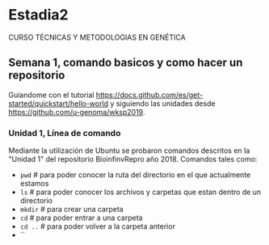 # Estadia2
CURSO TÉCNICAS  Y METODOLOGIAS EN GENÉTICA


## Semana 1, comando basicos y como hacer un repositorio
Guiandome con el tutorial https://docs.github.com/es/get-started/quickstart/hello-world y siguiendo las unidades desde https://github.com/u-genoma/wksp2019.


### Unidad 1, Línea de comando
Mediante la utilización de Ubuntu se probaron comandos descritos en la "Unidad 1" del repositorio BioinfinvRepro año 2018. Comandos tales como:
- `pwd`   # para poder conocer la ruta del directorio en el que actualmente estamos
- `ls`    # para poder conocer los archivos y carpetas que estan dentro de un directorio
- `mkdir` # para crear una carpeta
- `cd`    # para poder entrar a una carpeta
- `cd ..` # para poder volver a la carpeta anterior
- ``

